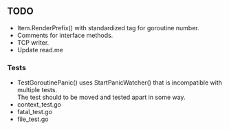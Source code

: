 ## TODO
- Item.RenderPrefix() with standardized tag for goroutine number.
- Comments for interface methods.
- TCP writer.
- Update read.me

### Tests
- TestGoroutinePanic() uses StartPanicWatcher() that is incompatible with multiple tests.  
The test should to be moved and tested apart in some way.
- context_test.go
- fatal_test.go
- file_test.go